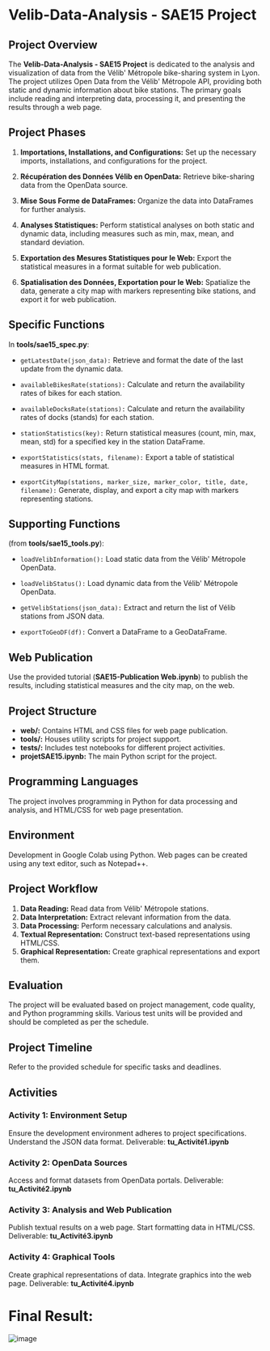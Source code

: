 # Velib-Data-Analysis - SAE15 Project

## Project Overview
The **Velib-Data-Analysis - SAE15 Project** is dedicated to the analysis and visualization of data from the Vélib' Métropole bike-sharing system in Lyon. The project utilizes Open Data from the Vélib' Métropole API, providing both static and dynamic information about bike stations. The primary goals include reading and interpreting data, processing it, and presenting the results through a web page.

## Project Phases
1. **Importations, Installations, and Configurations:**
   Set up the necessary imports, installations, and configurations for the project.

2. **Récupération des Données Vélib en OpenData:**
   Retrieve bike-sharing data from the OpenData source.

3. **Mise Sous Forme de DataFrames:**
   Organize the data into DataFrames for further analysis.

4. **Analyses Statistiques:**
   Perform statistical analyses on both static and dynamic data, including measures such as min, max, mean, and standard deviation.

5. **Exportation des Mesures Statistiques pour le Web:**
   Export the statistical measures in a format suitable for web publication.

6. **Spatialisation des Données, Exportation pour le Web:**
   Spatialize the data, generate a city map with markers representing bike stations, and export it for web publication.

## Specific Functions
In **tools/sae15_spec.py**:

- `getLatestDate(json_data):`
  Retrieve and format the date of the last update from the dynamic data.

- `availableBikesRate(stations):`
  Calculate and return the availability rates of bikes for each station.

- `availableDocksRate(stations):`
  Calculate and return the availability rates of docks (stands) for each station.

- `stationStatistics(key):`
  Return statistical measures (count, min, max, mean, std) for a specified key in the station DataFrame.

- `exportStatistics(stats, filename):`
  Export a table of statistical measures in HTML format.

- `exportCityMap(stations, marker_size, marker_color, title, date, filename):`
  Generate, display, and export a city map with markers representing stations.

## Supporting Functions
(from **tools/sae15_tools.py**):

- `loadVelibInformation():`
  Load static data from the Vélib' Métropole OpenData.

- `loadVelibStatus():`
  Load dynamic data from the Vélib' Métropole OpenData.

- `getVelibStations(json_data):`
  Extract and return the list of Vélib stations from JSON data.

- `exportToGeoDF(df):`
  Convert a DataFrame to a GeoDataFrame.

## Web Publication
Use the provided tutorial (**SAE15-Publication Web.ipynb**) to publish the results, including statistical measures and the city map, on the web.

## Project Structure
- **web/:** Contains HTML and CSS files for web page publication.
- **tools/:** Houses utility scripts for project support.
- **tests/:** Includes test notebooks for different project activities.
- **projetSAE15.ipynb:** The main Python script for the project.

## Programming Languages
The project involves programming in Python for data processing and analysis, and HTML/CSS for web page presentation.

## Environment
Development in Google Colab using Python. Web pages can be created using any text editor, such as Notepad++.

## Project Workflow
1. **Data Reading:** Read data from Vélib' Métropole stations.
2. **Data Interpretation:** Extract relevant information from the data.
3. **Data Processing:** Perform necessary calculations and analysis.
4. **Textual Representation:** Construct text-based representations using HTML/CSS.
5. **Graphical Representation:** Create graphical representations and export them.

## Evaluation
The project will be evaluated based on project management, code quality, and Python programming skills. Various test units will be provided and should be completed as per the schedule.

## Project Timeline
Refer to the provided schedule for specific tasks and deadlines.

## Activities
### Activity 1: Environment Setup
Ensure the development environment adheres to project specifications. Understand the JSON data format. Deliverable: **tu_Activité1.ipynb**

### Activity 2: OpenData Sources
Access and format datasets from OpenData portals. Deliverable: **tu_Activité2.ipynb**

### Activity 3: Analysis and Web Publication
Publish textual results on a web page. Start formatting data in HTML/CSS. Deliverable: **tu_Activité3.ipynb**

### Activity 4: Graphical Tools
Create graphical representations of data. Integrate graphics into the web page. Deliverable: **tu_Activité4.ipynb**

# Final Result:
![image](https://github.com/azzouzioussama/Velib-Data-Analysis/assets/78319392/ef4fd3f8-a8a6-4d71-af60-47d87793eae7)



